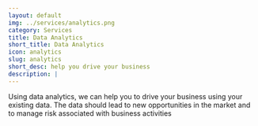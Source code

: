 ```yaml
---
layout: default
img: ../services/analytics.png
category: Services
title: Data Analytics
short_title: Data Analytics
icon: analytics
slug: analytics 
short_desc: help you drive your business
description: |
---
```

Using data analytics, we can help you to drive your business using your existing data. The data should lead to new opportunities in the market and to manage risk associated with business activities
